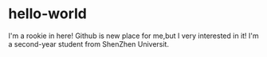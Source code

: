 # hello-world
I'm a rookie in here!
Github is new place for me,but I very interested in it! 
I'm a second-year student from ShenZhen Universit.
